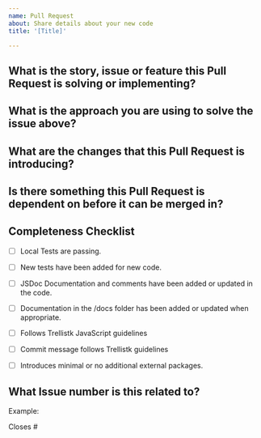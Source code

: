 ```yaml
---
name: Pull Request
about: Share details about your new code
title: '[Title]'

---
```


## What is the story, issue or feature this Pull Request is solving or implementing?



## What is the approach you are using to solve the issue above?



## What are the changes that this Pull Request is introducing?



## Is there something this Pull Request is dependent on before it can be merged in?


## Completeness Checklist
- [ ] Local Tests are passing.
- [ ] New tests have been added for new code.
- [ ] JSDoc Documentation and comments have been added or updated in the code.
- [ ] Documentation in the /docs folder has been added or updated when appropriate.
- [ ] Follows Trellistk JavaScript guidelines
- [ ] Commit message follows Trellistk guidelines
- [ ] Introduces minimal or no additional external packages.


## What Issue number is this related to?

Example:

Closes #<Issue Number>